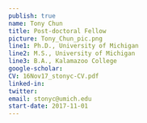 ```yaml
---
publish: true
name: Tony Chun
title: Post-doctoral Fellow
picture: Tony_Chun_pic.png
line1: Ph.D., University of Michigan
line2: M.S., University of Michigan
line3: B.A., Kalamazoo College
google-scholar:  
CV: 16Nov17_stonyc-CV.pdf
linked-in: 
twitter: 
email: stonyc@umich.edu
start-date: 2017-11-01
---
```

